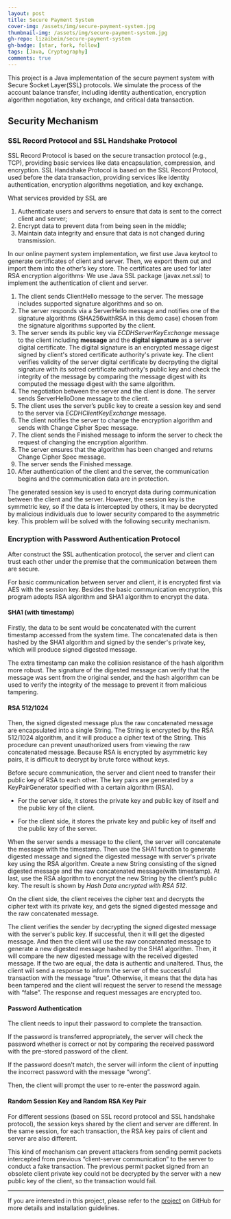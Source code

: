 ```yaml
---
layout: post
title: Secure Payment System
cover-img: /assets/img/secure-payment-system.jpg
thumbnail-img: /assets/img/secure-payment-system.jpg
gh-repo: lizaibeim/secure-payment-system
gh-badge: [star, fork, follow]
tags: [Java, Cryptography]
comments: true
---
```


This project is a Java implementation of the secure payment system with Secure Socket Layer(SSL) protocols. We simulate the process of the account balance transfer, including identity authentication, encryption algorithm negotiation, key exchange, and critical data transaction.

## Security Mechanism
### SSL Record Protocol and SSL Handshake Protocol
SSL Record Protocol is based on the secure transaction protocol (e.g., TCP), providing basic services like data encapsulation, compression, and encryption. SSL Handshake Protocol is based on the SSL Record Protocol, used before the data transaction, providing services like identity authentication, encryption algorithms negotiation, and key exchange.

  What services provided by SSL are 
  1.	Authenticate users and servers to ensure that data is sent to the correct client and server;
  2.	Encrypt data to prevent data from being seen in the middle;
  3.	Maintain data integrity and ensure that data is not changed during transmission.

In our online payment system implementation, we first use Java keytool to generate certificates of client and server. Then, we export them out and import them into the other’s key store. The certificates are used for later RSA encryption algorithms· We use Java SSL package (javax.net.ssl) to implement the authentication of client and server.

  1.	The client sends ClientHello message to the server. The message includes supported signature algorithms and so on.  
  2.	The server responds via a ServerHello message and notifies one of the signature algorithms (SHA256withRSA in this demo case) chosen from the signature algorithms supported by the client.  
  3.	The server sends its public key via *ECDHServerKeyExchange* message to the client including **message** and the **digital signature** as a server digital certificate. The digital signature is an encrypted message digest signed by client's stored certificate authority's private key. The client verifies validity of the server digital certificate by decrpyting the digital signature with its sotred certificate authority's public key and check the integrity of the message by comparing the message digest with its computed the message digest with the same algorithm.  
  4.	The negotiation between the server and the client is done. The server sends ServerHelloDone message to the client.  
  5.	The client uses the server’s public key to create a session key and send to the server via *ECDHClientKeyExchange* message.  
  6.	The client notifies the server to change the encryption algorithm and sends with Change Cipher Spec message.  
  7.	The client sends the Finished message to inform the server to check the request of changing the encryption algorithm.  
  8.	The server ensures that the algorithm has been changed and returns Change Cipher Spec message.  
  9.	The server sends the Finished message.  
  10.	After authentication of the client and the server, the communication begins and the communication data are in protection.

The generated session key is used to encrypt data during communication between the client and the server. However, the session key is the symmetric key, so if the data is intercepted by others, it may be decrypted by malicious individuals due to lower security compared to the asymmetric key.  This problem will be solved with the following security mechanism.

###	Encryption with Password Authentication Protocol
After construct the SSL authentication protocol, the server and client can trust each other under the premise that the communication between them are secure.

For basic communication between server and client, it is encrypted first via AES with the session key. Besides the basic communication encryption, this program adopts RSA algorithm and SHA1 algorithm to encrypt the data.

#### SHA1 (with timestamp)
Firstly, the data to be sent would be concatenated with the current timestamp accessed from the system time. The concatenated data is then hashed by the SHA1 algorithm and signed by the sender's private key, which will produce signed digested message.

The extra timestamp can make the collision resistance of the hash algorithm more robust. The signature of the digested message can verify that the message was sent from the original sender, and the hash algorithm can be used to verify the integrity of the message to prevent it from malicious tampering.

#### RSA 512/1024
Then, the signed digested message plus the raw concatenated message are encapsulated into a single String. The String is encrypted by the RSA 512/1024 algorithm, and it will produce a cipher text of the String. This procedure can prevent unauthorized users from viewing the raw concatenated message. Because RSA is encrypted by asymmetric key pairs, it is difficult to decrypt by brute force without keys.

Before secure communication, the server and client need to transfer their public key of RSA to each other. The key pairs are generated by a KeyPairGenerator specified with a certain algorithm (RSA).

+ For the server side, it stores the private key and public key of itself and the public key of the client.

+ For the client side, it stores the private key and public key of itself and the public key of the server.  

When the server sends a message to the client, the server will concatenate the message with the timestamp. Then use the SHA1 function to generate digested message and signed the digested message with server's private key using the RSA algorithm. Create a new String consisting of the signed digested message and the raw concatenated message(with timestamp). At last, use the RSA algorithm to encrypt the new String by the client’s public key. The result is shown by *Hash Data encrypted with RSA 512*.

On the client side, the client receives the cipher text and decrypts the cipher text with its private key, and gets the signed digested message and the raw concatenated message.

The client verifies the sender by decrypting the signed digested message with the server's public key. If successful, then it will get the digested message. And then the client will use the raw concatenated message to generate a new digested message hashed by the SHA1 algorithm. Then, it will compare the new digested message with the received digested message. If the two are equal, the data is authentic and unaltered. Thus, the client will send a response to inform the server of the successful transaction with the message “true”. Otherwise, it means that the data has been tampered and the client will request the server to resend the message with “false”. The response and request messages are encrypted too.

#### Password Authentication
The client needs to input their password to complete the transaction.

If the password is transferred appropriately, the server will check the password whether is correct or not by comparing the received password with the pre-stored password of the client.

If the password doesn’t match, the server will inform the client of inputting the incorrect password with the message “wrong”.

Then, the client will prompt the user to re-enter the password again.

#### Random Session Key and Random RSA Key Pair
For different sessions (based on SSL record protocol and SSL handshake protocol), the session keys shared by the client and server are different. In the same session, for each transaction, the RSA key pairs of client and server are also different.

This kind of mechanism can prevent attackers from sending permit packets intercepted from previous “client-server communication” to the server to conduct a fake transaction. The previous permit packet signed from an obsolete client private key could not be decrypted by the server with a new public key of the client, so the transaction would fail.

---
If you are interested in this project, please refer to the [project](https://github.com/lizaibeim/secure-payment-system) on GitHub for more details and installation guidelines.